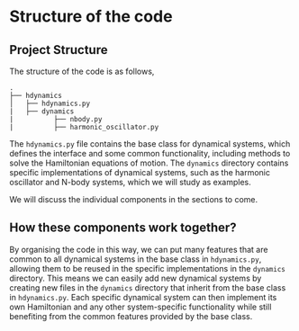 # Structure of the code

## Project Structure

The structure of the code is as follows,

```log
.
├── hdynamics
│   ├── hdynamics.py
|   ├── dynamics
|          ├── nbody.py
|          ├── harmonic_oscillator.py
```

The `hdynamics.py` file contains the base class for dynamical systems, which defines the interface and some common functionality, including methods to solve the Hamiltonian equations of motion. The `dynamics` directory contains specific implementations of dynamical systems, such as the harmonic oscillator and N-body systems, which we will study as examples.

We will discuss the individual components in the sections to come.

## How these components work together?

By organising the code in this way, we can put many features that are common to all dynamical systems in the base class in `hdynamics.py`, allowing them to be reused in the specific implementations in the `dynamics` directory. This means we can easily add new dynamical systems by creating new files in the `dynamics` directory that inherit from the base class in `hdynamics.py`. Each specific dynamical system can then implement its own Hamiltonian and any other system-specific functionality while still benefiting from the common features provided by the base class.